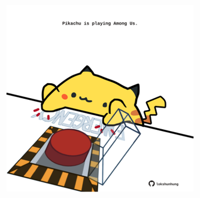 <!-- built at 13/03/2024, 06:00:51 UTC -->
<p align="center">
  <img width="500" height="500" src="./ReadmeImage.svg">
</p>
